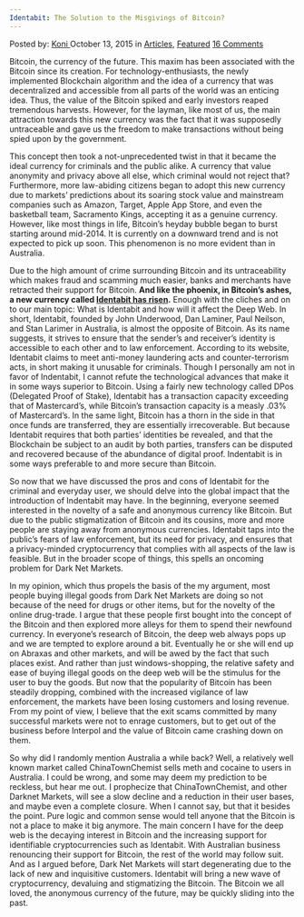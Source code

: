 ```yaml
---
Identabit: The Solution to the Misgivings of Bitcoin?
---
```

<article class="post-listing post-11757 post type-post status-publish format-standard has-post-thumbnail hentry category-articles category-deepdot-news tag-bitcoin tag-identabit tag-misgivings tag-solution">
<div class="post-inner">
<p class="post-meta">
<span>Posted by: <a href="https://www.deepdotweb.com/author/kalyan/" title="">Koni </a></span>
<span>October 13, 2015</span>
<span>in <a href="https://www.deepdotweb.com/category/articles/" rel="category tag">Articles</a>, <a href="https://www.deepdotweb.com/category/deepdot-news/" rel="category tag">Featured</a></span>
<span><a href="https://www.deepdotweb.com/2015/10/13/identabit-the-solution-to-the-misgivings-of-bitcoin/#comments">16 Comments</a></span>
</p>
<div class="clear"></div>
<div class="entry">
<p>Bitcoin, the currency of the future. This maxim has been associated with the Bitcoin since its creation. For technology-enthusiasts, the newly implemented Blockchain algorithm and the idea of a currency that was decentralized and accessible from all parts of the world was an enticing idea. Thus, the value of the Bitcoin spiked and early investors reaped tremendous harvests. However, for the layman, like most of us, the main attraction towards this new currency was the fact that it was supposedly untraceable and gave us the freedom to make transactions without being spied upon by the government.</p>
<p>This concept then took a not-unprecedented twist in that it became the ideal currency for criminals and the public alike. A currency that value anonymity and privacy above all else, which criminal would not reject that? Furthermore, more law-abiding citizens began to adopt this new currency due to markets’ predictions about its soaring stock value and mainstream companies such as Amazon, Target, Apple App Store, and even the basketball team, Sacramento Kings, accepting it as a genuine currency. However, like most things in life, Bitcoin’s heyday bubble began to burst starting around mid-2014. It is currently on a downward trend and is not expected to pick up soon. This phenomenon is no more evident than in Australia.</p>
<p>Due to the high amount of crime surrounding Bitcoin and its untraceability which makes fraud and scamming much easier, banks and merchants have retracted their support for Bitcoin. <strong>And like the phoenix, in Bitcoin’s ashes, a new currency called <a href="http://identabit.com/">Identabit has risen</a>.</strong> Enough with the cliches and on to our main topic: What is Identabit and how will it affect the Deep Web. In short, Identabit, founded by John Underwood, Dan Laminer, Paul Neilson, and Stan Larimer in Australia, is almost the opposite of Bitcoin. As its name suggests, it strives to ensure that the sender’s and receiver’s identity is accessible to each other and to law enforcement. According to its website, Identabit claims to meet anti-money laundering acts and counter-terrorism acts, in short making it unusable for criminals. Though I personally am not in favor of Indentabit, I cannot refute the technological advances that make it in some ways superior to Bitcoin. Using a fairly new technology called DPos (Delegated Proof of Stake), Identabit has a transaction capacity exceeding that of Mastercard’s, while Bitcoin’s transaction capacity is a measly .03% of Mastercard’s. In the same light, Bitcoin has a thorn in the side in that once funds are transferred, they are essentially irrecoverable. But because Identabit requires that both parties’ identities be revealed, and that the Blockchain be subject to an audit by both parties, transfers can be disputed and recovered because of the abundance of digital proof. Indentabit is in some ways preferable to and more secure than Bitcoin.</p>
<p>So now that we have discussed the pros and cons of Identabit for the criminal and everyday user, we should delve into the global impact that the introduction of Indentabit may have. In the beginning, everyone seemed interested in the novelty of a safe and anonymous currency like Bitcoin. But due to the public stigmatization of Bitcoin and its cousins, more and more people are staying away from anonymous currencies. Identabit taps into the public’s fears of law enforcement, but its need for privacy, and ensures that a privacy-minded cryptocurrency that complies with all aspects of the law is feasible. But in the broader scope of things, this spells an oncoming problem for Dark Net Markets.</p>
<p>In my opinion, which thus propels the basis of the my argument, most people buying illegal goods from Dark Net Markets are doing so not because of the need for drugs or other items, but for the novelty of the online drug-trade. I argue that these people first bought into the concept of the Bitcoin and then explored more alleys for them to spend their newfound currency. In everyone’s research of Bitcoin, the deep web always pops up and we are tempted to explore around a bit. Eventually he or she will end up on Abraxas and other markets, and will be awed by the fact that such places exist. And rather than just windows-shopping, the relative safety and ease of buying illegal goods on the deep web will be the stimulus for the user to buy the goods. But now that the popularity of Bitcoin has been steadily dropping, combined with the increased vigilance of law enforcement, the markets have been losing customers and losing revenue. From my point of view, I believe that the exit scams committed by many successful markets were not to enrage customers, but to get out of the business before Interpol and the value of Bitcoin came crashing down on them.</p>
<p>So why did I randomly mention Australia a while back? Well, a relatively well known market called ChinaTownChemist sells meth and cocaine to users in Australia. I could be wrong, and some may deem my prediction to be reckless, but hear me out. I prophecize that ChinaTownChemist, and other Darknet Markets, will see a slow decline and a reduction in their user bases, and maybe even a complete closure. When I cannot say, but that it besides the point. Pure logic and common sense would tell anyone that the Bitcoin is not a place to make it big anymore. The main concern I have for the deep web is the decaying interest in Bitcoin and the increasing support for identifiable cryptocurrencies such as Identabit. With Australian business renouncing their support for Bitcoin, the rest of the world may follow suit. And as I argued before, Dark Net Markets will start degenerating due to the lack of new and inquisitive customers. Identabit will bring a new wave of cryptocurrency, devaluing and stigmatizing the Bitcoin. The Bitcoin we all loved, the anonymous currency of the future, may be quickly sliding into the past.</p>
</div>
<span style="display:none"><a href="https://www.deepdotweb.com/tag/bitcoin/" rel="tag">bitcoin</a> <a href="https://www.deepdotweb.com/tag/identabit/" rel="tag">identabit</a> <a href="https://www.deepdotweb.com/tag/misgivings/" rel="tag">misgivings</a> <a href="https://www.deepdotweb.com/tag/solution/" rel="tag">solution</a></span> <span style="display:none" class="updated">2015-10-13</span>
<div style="display:none" class="vcard author" itemprop="author" itemscope itemtype="http://schema.org/Person"><strong class="fn" itemprop="name"><a href="https://www.deepdotweb.com/author/kalyan/" title="Posts by Koni" rel="author">Koni</a></strong></div>
</div>
</article>

